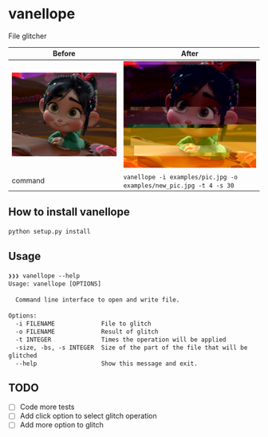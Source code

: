 # vanellope
File glitcher

| Before | After |
|- | - |
|![alt](./examples/pic.jpg) | ![alt](./examples/new_pic.jpg)|
|command | `vanellope -i examples/pic.jpg -o examples/new_pic.jpg -t 4 -s 30`

## How to install vanellope
```sh
python setup.py install
```

## Usage
```
❯❯❯ vanellope --help
Usage: vanellope [OPTIONS]

  Command line interface to open and write file.

Options:
  -i FILENAME             File to glitch
  -o FILENAME             Result of glitch
  -t INTEGER              Times the operation will be applied
  -size, -bs, -s INTEGER  Size of the part of the file that will be glitched
  --help                  Show this message and exit.
```

## TODO
- [ ] Code more tests
- [ ] Add click option to select glitch operation
- [ ] Add more option to glitch

